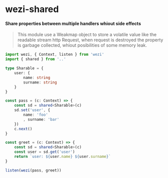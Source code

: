 # wezi-shared

#### Share properties between multiple handlers whiout side effects

> This module use a Weakmap object to store a volatile value like the readable stream http Request, when request is destroyed the property is garbage collected, whiout posibilities of some memory leak. 


```ts
import wezi, { Context, listen } from 'wezi'
import { shared } from '..'

type Sharable = {
    user: {
        name: string
        surname: string
    }
}

const pass = (c: Context) => {
    const sd = shared<Sharable>(c)
    sd.set('user', {
        name: 'foo'
        , surname: 'bar'
    })
    c.next()
}

const greet = (c: Context) => {
    const sd = shared<Sharable>(c)
    const user = sd.get('user')
    return `user: ${user.name} ${user.surname}`
}

listen(wezi(pass, greet))
```


